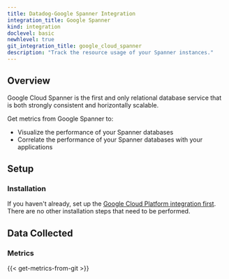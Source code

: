 ```yaml
---
title: Datadog-Google Spanner Integration
integration_title: Google Spanner
kind: integration
doclevel: basic
newhlevel: true
git_integration_title: google_cloud_spanner
description: "Track the resource usage of your Spanner instances."
---
```


## Overview
Google Cloud Spanner is the first and only relational database service that is both strongly consistent and horizontally scalable.

Get metrics from Google Spanner to:

* Visualize the performance of your Spanner databases
* Correlate the performance of your Spanner databases with your applications

## Setup
### Installation

If you haven't already, set up the [Google Cloud Platform integration first](/integrations/google_cloud_platform). There are no other installation steps that need to be performed.

## Data Collected
### Metrics

{{< get-metrics-from-git >}}
